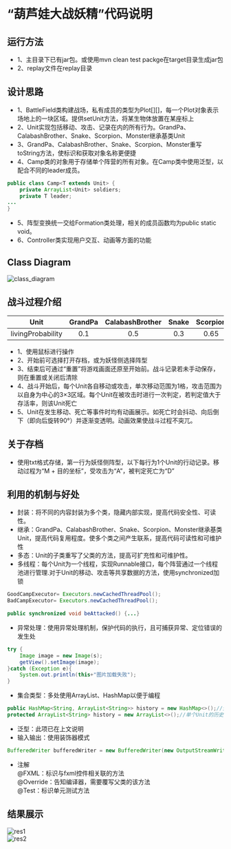 # “葫芦娃大战妖精”代码说明

## 运行方法
* 1、主目录下已有jar包。或使用mvn clean test packge在target目录生成jar包
* 2、replay文件在replay目录

## 设计思路
* 1、BattleField类构建战场，私有成员的类型为Plot[][]，每一个Plot对象表示场地上的一块区域。提供setUnit方法，将某生物体放置在某座标上<br>
* 2、Unit实现包括移动、攻击、记录在内的所有行为。GrandPa、CalabashBrother、Snake、Scorpion、Monster继承基类Unit<br>
* 3、GrandPa、CalabashBrother、Snake、Scorpion、Monster重写toString方法，使标识和获取对象名称更便捷<br>
* 4、Camp类的对象用于存储单个阵营的所有对象。在Camp类中使用泛型，以配合不同的leader成员。
```Java
public class Camp<T extends Unit> {
	private ArrayList<Unit> soldiers;
	private T leader;
...
}
```
* 5、阵型变换统一交给Formation类处理，相关的成员函数均为public static void。<br>
* 6、Controller类实现用户交互、动画等方面的功能

## Class Diagram
![class_diagram](https://github.com/XYm1998/Java2019_FinalLab/readme_picture/Class_Diagram.png)

## 战斗过程介绍

|Unit|GrandPa|CalabashBrother|Snake|Scorpion|Monster|
|:-----:|:-----:|:-----:|:-----:|:-----:|:-----:|
|livingProbability|0.1|0.5|0.3|0.65|0.65|
* 1、使用鼠标进行操作<br>
* 2、开始前可选择打开存档，或为妖怪侧选择阵型<br>
* 3、结束后可通过“重置”将游戏画面还原至开始前。战斗记录若未手动保存，则在重置或关闭后清除<br>
* 4、战斗开始后，每个Unit各自移动或攻击，单次移动范围为1格，攻击范围为以自身为中心的3×3区域。每个Unit在被攻击时进行一次判定，若判定值大于存活率，则该Unit死亡<br>
* 5、Unit在发生移动、死亡等事件时均有动画展示。如死亡时会抖动、向后倒下（即向后旋转90°）并逐渐变透明。动画效果使战斗过程不突兀。

## 关于存档
* 使用txt格式存储，第一行为妖怪侧阵型，以下每行为1个Unit的行动记录。移动过程为“M + 目的坐标”，受攻击为“A”，被判定死亡为“D”

## 利用的机制与好处
* 封装：将不同的内容封装为多个类，隐藏内部实现，提高代码安全性、可读性。<br>
* 继承：GrandPa、CalabashBrother、Snake、Scorpion、Monster继承基类Unit，提高代码复用程度。使多个类之间产生联系，提高代码可读性和可维护性<br>
* 多态：Unit的子类重写了父类的方法，提高可扩充性和可维护性。<br>
* 多线程：每个Unit为一个线程，实现Runnable接口，每个阵营通过一个线程池进行管理.对于Unit的移动、攻击等共享数据的方法，使用synchronized加锁
```Java
GoodCampExecutor= Executors.newCachedThreadPool();
BadCampExecutor= Executors.newCachedThreadPool();
	
public synchronized void beAttacked() {...}
```
* 异常处理：使用异常处理机制，保护代码的执行，且可捕获异常、定位错误的发生处
```Java
try {
    Image image = new Image(s);
    getView().setImage(image);
}catch (Exception e){
    System.out.println(this+"图片加载失败");
}
```
* 集合类型：多处使用ArrayList、HashMap以便于编程
```Java
public HashMap<String, ArrayList<String>> history = new HashMap<>();//全部Unit的历史记录
protected ArrayList<String> history = new ArrayList<>();//单个Unit的历史记录
```
* 泛型：此项已在上文说明<br>
* 输入输出：使用装饰器模式
```Java
BufferedWriter bufferedWriter = new BufferedWriter(new OutputStreamWriter(new FileOutputStream(file), "gbk"));//由于存档带有中文，故使用gbk编码
```
* 注解<br>
	@FXML：标识与fxml控件相关联的方法<br>
	@Override：告知编译器，需要覆写父类的该方法<br>
	@Test：标识单元测试方法

## 结果展示
![res1](https://github.com/XYm1998/Java2019_FinalLab/readme_picture/init.png)<br>
![res2](https://github.com/XYm1998/Java2019_FinalLab/readme_picture/res_win.png)